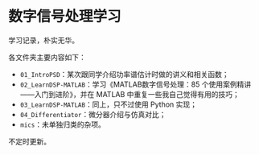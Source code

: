 # 数字信号处理学习

学习记录，朴实无华。

各文件夹主要内容如下：

- `01_IntroPSD`：某次跟同学介绍功率谱估计时做的讲义和相关函数；
- `02_LearnDSP-MATLAB`：学习《MATLAB数字信号处理：85 个使用案例精讲——入门到进阶》，并在 MATLAB 中重复一些我自己觉得有用的技巧；
- `03_LearnDSP-MATLAB`：同上，只不过使用 Python 实现；
- `04_Differentiator`：微分器介绍与仿真对比；
- `mics`：未单独归类的杂项。

不定时更新。